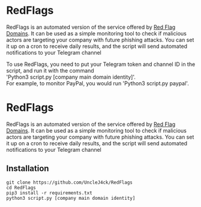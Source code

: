 # RedFlags
RedFlags is an automated version of the service offered by [Red Flag Domains](https://red.flag.domains/). It can be used as a simple monitoring tool to check if malicious actors are targeting your company with future phishing attacks. You can set it up on a cron to receive daily results, and the script will send automated notifications to your Telegram channel

To use RedFlags, you need to put your Telegram token and channel ID in the script, and run it with the command </br>'Python3 script.py [company main domain identity]'. </br>For example, to monitor PayPal, you would run 'Python3 script.py paypal'.

# RedFlags
RedFlags is an automated version of the service offered by [Red Flag Domains](https://red.flag.domains/). It can be used as a simple monitoring tool to check if malicious actors are targeting your company with future phishing attacks. You can set it up on a cron to receive daily results, and the script will send automated notifications to your Telegram channel


<h2 id="installation"> Installation</h2>

```
git clone https://github.com/UncleJ4ck/RedFlags
cd RedFlags
pip3 install -r requirements.txt
python3 script.py [company main domain identity]
```  
